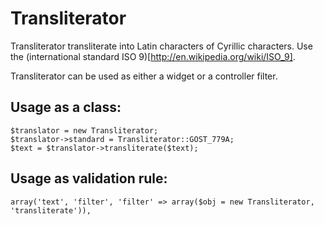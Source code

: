 Transliterator
=======================

Transliterator transliterate into Latin characters of Cyrillic characters.
Use the (international standard ISO 9)[http://en.wikipedia.org/wiki/ISO_9].

Transliterator can be used as either a widget or a controller filter.

Usage as a class:
------------
~~~
$translator = new Transliterator;
$translator->standard = Transliterator::GOST_779A;
$text = $translator->transliterate($text);
~~~

Usage as validation rule:
------------
~~~
array('text', 'filter', 'filter' => array($obj = new Transliterator, 'transliterate')),
~~~